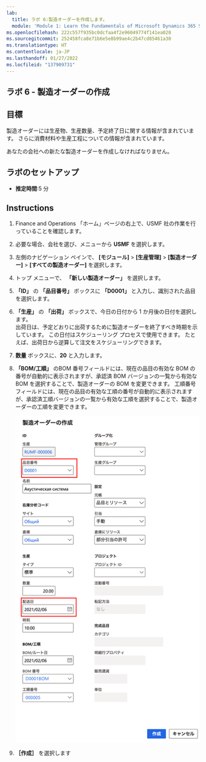 ```yaml
---
lab:
  title: ラボ 6:製造オーダーを作成します。
  module: 'Module 1: Learn the Fundamentals of Microsoft Dynamics 365 Supply Chain Management'
ms.openlocfilehash: 222c557f935bc0dcfaa4f2e96049774f141ea028
ms.sourcegitcommit: 252458fca8e71b6e5e8b99ae4c2b47cd85461a30
ms.translationtype: HT
ms.contentlocale: ja-JP
ms.lasthandoff: 01/27/2022
ms.locfileid: "137909731"
---
```

## <a name="lab-6---create-a-production-order"></a>ラボ 6 - 製造オーダーの作成

## <a name="objectives"></a>目標

製造オーダーには生産物、生産数量、予定終了日に関する情報が含まれています。 さらに消費材料や生産工程についての情報が含まれています。

あなたの会社への新たな製造オーダーを作成しなければなりません。

## <a name="lab-setup"></a>ラボのセットアップ

   - **推定時間**:5 分

## <a name="instructions"></a>Instructions

1. Finance and Operations 「ホーム」ページの右上で、USMF 社の作業を行っていることを確認します。

1. 必要な場合、会社を選び、メニューから **USMF** を選択します。

1. 左側のナビゲーション ペインで、 **[モジュール]**  >  **[生産管理]**  >  **[製造オーダー]**  >  **[すべての製造オーダー]** を選択します。

1. トップ メニューで、 **「新しい製造オーダー」** を選択します。

1. **「ID」** の **「品目番号」** ボックスに **「D0001」** と入力し、識別された品目を選択します。

1. **「生産」** の **「出荷」** ボックスで、今日の日付から 1 か月後の日付を選択します。  
    出荷日は、予定どおりに出荷するために製造オーダーを終了すべき時期を示しています。 この日付はスケジューリング プロセスで使用できます。 たとえば、出荷日から逆算して注文をスケジューリングできます。

1. **数量** ボックスに、**20** と入力します。

1. **「BOM/工順」** のBOM 番号フィールドには、現在の品目の有効な BOM の番号が自動的に表示されますが、承認済 BOM バージョンの一覧から有効な BOM を選択することで、製造オーダーの BOM を変更できます。 工順番号フィールドには、現在の品目の有効な工順の番号が自動的に表示されますが、承認済工順バージョンの一覧から有効な工順を選択することで、製造オーダーの工順を変更できます。

    ![完成した「製造オーダーの作成」ペインを表示したスクリーンショット](./media/lp1-m4-new-production-order-pane.png)

1. **［作成］** を選択します
